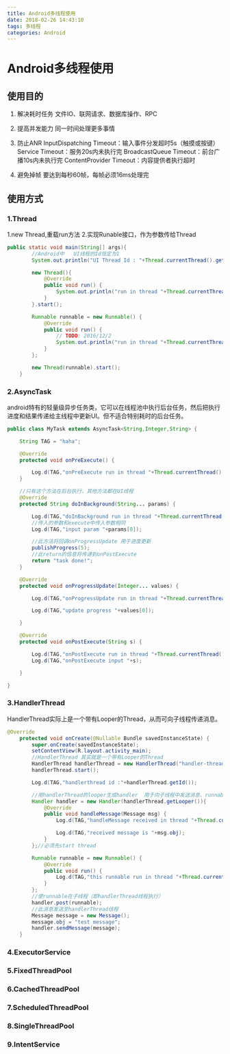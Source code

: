 ```yaml
---
title: Android多线程使用
date: 2018-02-26 14:43:10
tags: 多线程
categories: Android
---
```


# Android多线程使用

## 使用目的

1. 解决耗时任务
  文件IO、联网请求、数据库操作、RPC

2. 提高并发能力
  同一时间处理更多事情

3. 防止ANR
  InputDispatching Timeout：输入事件分发超时5s（触摸或按键）
  Service Timeout：服务20s内未执行完
  BroadcastQueue Timeout：前台广播10s内未执行完
  ContentProvider Timeout：内容提供者执行超时

4. 避免掉帧
  要达到每秒60帧，每帧必须16ms处理完


## 使用方式

### 1.Thread

1.new Thread,重载run方法
2.实现Runable接口，作为参数传给Thread

```java
public static void main(String[] args){
        //Android中   UI线程的Id恒定为1
        System.out.println("UI Thread Id : "+Thread.currentThread().getId());

        new Thread(){
            @Override
            public void run() {
                System.out.println("run in thread "+Thread.currentThread().getId());
            }
        }.start();

        Runnable runnable = new Runnable() {
            @Override
            public void run() {
                // TODO: 2016/12/2
                System.out.println("run in thread "+Thread.currentThread().getId());
            }
        };

        new Thread(runnable).start();
    }
```

### 2.AsyncTask

android特有的轻量级异步任务类，它可以在线程池中执行后台任务，然后把执行进度和结果传递给主线程中更新UI。但不适合特别耗时的后台任务。

```java
public class MyTask extends AsyncTask<String,Integer,String> {

    String TAG = "haha";

    @Override
    protected void onPreExecute() {

        Log.d(TAG,"onPreExecute run in thread "+Thread.currentThread().getId());
    }

    //只有这个方法在后台执行，其他方法都在UI线程
    @Override
    protected String doInBackground(String... params) {

        Log.d(TAG,"doInBackground run in thread "+Thread.currentThread().getId());
        //传入的参数和execute中传入参数相同
        Log.d(TAG,"input param "+params[0]);

        //此方法将回调onProgressUpdate 用于进度更新
        publishProgress(5);
        //此return的信息将传递到onPostExecute
        return "task done!";
    }

    @Override
    protected void onProgressUpdate(Integer... values) {

        Log.d(TAG,"onProgressUpdate run in thread "+Thread.currentThread().getId());

        Log.d(TAG,"update progress "+values[0]);

    }

    @Override
    protected void onPostExecute(String s) {

        Log.d(TAG,"onPostExecute run in thread "+Thread.currentThread().getId());
        Log.d(TAG,"onPostExecute input "+s);

    }

}
```

### 3.HandlerThread

HandlerThread实际上是一个带有Looper的Thread，从而可向子线程传递消息。

```java
@Override
    protected void onCreate(@Nullable Bundle savedInstanceState) {
        super.onCreate(savedInstanceState);
        setContentView(R.layout.activity_main);
        //HandlerThread 其实就是一个带有Looper的Thread
        HandlerThread handlerThread = new HandlerThread("handler-thread");
        handlerThread.start();

        Log.d(TAG,"handlerthread id :"+handlerThread.getId());

        //用handlerThread的looper生成handler  用于向子线程中发送消息、runnable 等
        Handler handler = new Handler(handlerThread.getLooper()){
            @Override
            public void handleMessage(Message msg) {
                Log.d(TAG,"handleMessage received in thread "+Thread.currentThread().getId());

                Log.d(TAG,"received message is "+msg.obj);
            }
        };//必须先start thread

        Runnable runnable = new Runnable() {
            @Override
            public void run() {
                Log.d(TAG,"this runnable run in thread "+Thread.currentThread().getId());
            }
        };
        //使runnable在子线程（即handlerThread线程执行）
        handler.post(runnable);
        //此消息发送至handlerThread线程
        Message message = new Message();
        message.obj = "test message";
        handler.sendMessage(message);
    }
```

### 4.ExecutorService

### 5.FixedThreadPool

### 6.CachedThreadPool

### 7.ScheduledThreadPool

### 8.SingleThreadPool

### 9.IntentService
